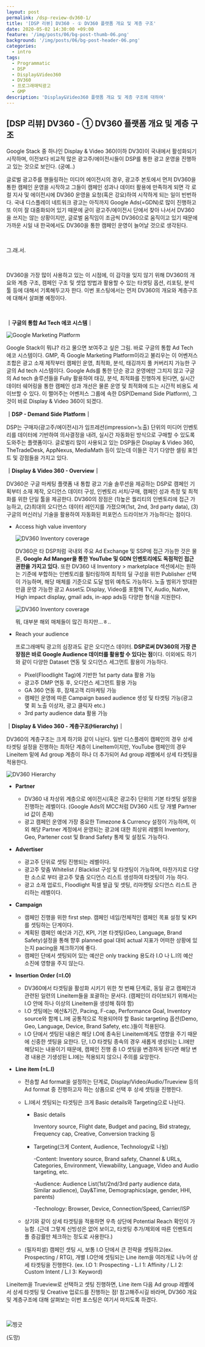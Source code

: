 ```yaml
---
layout: post
permalink: /dsp-review-dv360-1/
title: '[DSP 리뷰] DV360 - ① DV360 플랫폼 개요 및 계층 구조'
date: 2020-05-02 14:30:00 +09:00
feature: '/img/posts/06/bg-post-thumb-06.png'
background: '/img/posts/06/bg-post-header-06.png'
categories:
  - intro
tags:
  - Programmatic
  - DSP
  - Display&Video360
  - DV360
  - 프로그래매틱광고
  - GMP
description: 'Display&Video360 플랫폼 개요 및 계층 구조에 대하여'
---
```




## [DSP 리뷰] DV360 - ① DV360 플랫폼 개요 및 계층 구조



Google Stack 중 하나인 Display & Video 360(이하 DV30)이 국내에서 활성화되기 시작하며, 이전보다 비교적 많은 광고주/에이전시들이 DSP를 통한 광고 운영을 진행하고 있는 것으로 보인다. (궁예..) 

글로벌 광고주를 핸들링하는 미디어 에이전시의 경우, 광고주 본토에서 먼저 DV360을 통한 캠페인 운영을 시작하고 그들이 캠페인 성과나 데이터 활용에 만족하게 되면 각 로컬 지사 및 에이전시에 DV360 운영을 요청(혹은 강요)하여 시작하게 되는 일이 빈번하다. 국내 디스플레이 네트워크 광고는 아직까지 Google Ads(=GDN)로 많이 진행하고 또 이미 잘 대중화되어 있기 때문에 굳이 광고주/에이전시 단에서 찾아 나서서 DV360을 쓰지는 않는 상황이지만, 글로벌 움직임이 조금씩 DV360으로 움직이고 있기 때문에 가까운 시일 내 한국에서도 DV360을 통한 캠페인 운영이 늘어날 것으로 생각된다.

<br>

그.래.서.

<br>

DV360을 가장 많이 사용하고 있는 이 시점에, 이 감각을 잊지 않기 위해 DV360의 개요와 계층 구조, 캠페인 구조 및 셋업 방법과 활용할 수 있는 타겟팅 옵션, 리포팅, 분석툴 등에 대해서 기록해두고자 한다. 이번 포스팅에서는 먼저 DV360의 개요와 계층구조에 대해서 살펴볼 예정이다.

<br>

**｜구글의 통합 Ad Tech 에코 시스템｜**

![Google Marketing Platform](/img/posts/06/GMP.JPG)

Google Stack이 뭐냐? 라고 물으면 보여주고 싶은 그림. 바로 구글의 통합 Ad Tech 에코 시스템이다. GMP, 즉 Google Marketing Platform이라고 불리우는 이 어벤저스 조합은 광고 소재 제작부터 캠페인 운영, 최적화, 분석, 태깅까지 풀 커버리지 가능한 구글의 Ad tech 시스템이다. Google Ads를 통한 단순 광고 운영에만 그치지 않고 구글의 Ad tech 솔루션들을 Fully 활용하여 태깅, 분석, 최적화를 진행하게 된다면, 실시간 데이터 쉐어링을 통한 캠페인 성과 개선은 물론 운영 및 최적화에 드는 시간적 비용도 세이브할 수 있다. 이 쩔어주는 어벤저스 그룹에 속한 DSP(Demand Side Platform), 그것이 바로 Display & Video 360이 되겠다.



**｜DSP - Demand Side Platform｜**

DSP는 구매자(광고주/에이전시)가 임프레션(impression=노출) 단위의 미디어 인벤토리를 데이터에 기반하여 의사결정을 내려, 실시간 자동화된 방식으로 구매할 수 있도록 도와주는 플랫폼이다. 글로벌리 많이 사용되고 있는 DSP들은 Display & Video 360, TheTradeDesk, AppNexus, MediaMath 등이 있는데 이들은 각기 다양한 셀링 포인트 및 강점들을 가지고 있다.



**｜Display & Video 360 - Overview｜**

DV360은 구글 마케팅 플랫폼 내 통합 광고 기술 솔루션을 제공하는 DSP로 캠페인 기획부터 소재 제작, 오디언스 데이터 구성, 인벤토리 서치/구매, 캠페인 성과 측정 및 최적화를 위한 단일 툴을 제공한다. DV360의 장점은 (1)높은 퀄리티의 인벤토리에 접근 가능하고, (2)최대의 오디언스 데이터 레인지를 가졌으며(1st, 2nd, 3rd party data), (3)구글의 머신러닝 기술을 활용하여 자동화된 퍼포먼스 드라이브가 가능하다는 점이다.

- Access high value inventory

  ![DV360 Inventory coverage](/img/posts/06/inventory.JPG)

  DV360은 타 DSP처럼 국내외 주요 Ad Exchange 및 SSP에 접근 가능한 것은 물론, **Google Ad Manger을 통한 YouTube 및 GDN 인벤토리에도 독점적인 접근 권한을 가지고 있다.** 또한 DV360 내 Inventory > marketplace 섹션에서는 원하는 기준에 부합하는 인벤토리를 필터링하여 최적의 딜 구성을 위한 Publisher 선택이 가능하며, 해당 매체를 기준으로 도달 범위 예측도 가능하다. 노출 범위가 방대한 만큼 운영 가능한 광고 Asset도 Display, Video를 포함해 TV, Audio, Native, High impact display, gmail ads, in-app ads등 다양한 형식을 지원한다.

  ![DV360 Inventory coverage](/img/posts/06/marketplace.JPG)

  뭐, 대부분 해외 매체들이 많긴 하지만...ㅎ..

- Reach your audience

  프로그래매틱 광고의 심장과도 같은 오디언스 데이터. **DSP로써 DV360의 가장 큰 장점은 바로 Google Audience 데이터를 활용할 수 있다는 점**이다. 이외에도 하기와 같이 다양한 Dataset 연동 및 오디언스 세그먼트 활용이 가능하다.

  - Pixel(Floodlight Tag)에 기반한 1st party data 활용 가능
  - 광고주 DMP 연동 후, 오디언스 세그먼트 활용 가능
  - GA 360 연동 후, 잠재고객 리마케팅 가능
  - 캠페인 운영에 따른 Campaign based audience 생성 및 타겟팅 가능(광고 몇 회 노출 이상자, 광고 클릭자 etc.)
  - 3rd party audience data 활용 가능



**｜Display & Video 360 - 계층구조(Hierarchy)｜**

DV360의 계층구조는 크게 하기와 같이 나뉜다. 일반 디스플레이 캠페인의 경우 상세 타겟팅 설정을 진행하는 최하단 계층이 LineItem이지만, YouTube 캠페인의 경우 Lineitem 밑에 Ad group 계층이 하나 더 추가되어 Ad group 레벨에서 상세 타겟팅을 적용한다.

![DV360 Hierarchy](/img/posts/06/hierarchy.JPG)

- **Partner**

  - DV360 내 차상위 계층으로 에이전시(혹은 광고주) 단위의 기본 타겟팅 설정을 진행하는 레벨이다. (Google Ads의 MCC처럼 DV360 시트 당 개별 Partner id 값이 존재)
  - 광고 캠페인 운영에 가장 중요한 Timezone & Currency 설정이 가능하며, 이 외 해당 Partner 계정에서 운영되는 광고에 대한 최상위 레벨의 Inventory, Geo, Partener cost 및 Brand Safety 통제 및 설정도 가능하다. 

- **Advertiser**

  - 광고주 단위로 셋팅 진행되는 레벨이다.
  - 광고주 맞춤 Whitelist / Blacklist 구성 및 타겟팅이 가능하며, 마찬가지로 다양한 소스로 부터 광고주 맞춤 오디언스 리스트 생성하여 타겟팅이 가능 하다.
  - 광고 소재 업로드, Floodlight 픽셀 발급 및 셋팅, 리마켓팅 오디언스 리스트 관리하는 레벨이다.

- **Campaign**

  - 캠페인 진행을 위한 first step. 캠페인 네임/전체적인 캠페인 목표 설정 및 KPI를 셋팅하는 단계이다.
  - 계획된 캠페인 예산과 기간, KPI, 기본 타겟팅(Geo, Language, Brand Safety)설정을 통해 향후 planned goal 대비 actual 지표가 어떠한 상황에 있는지 pacing을 체크하기에 좋다.
  - 캠페인 단에서 셋팅되어 있는 예산은 only tracking 용도라 I.O 나 L.I의 예산 소진에 영향을 주지 않는다.

- **Insertion Order (=I.O)** 

  - DV360에서 타겟팅을 활성화 시키기 위한 첫 번째 단계로, 동일 광고 캠페인과 관련된 일련의 Lineitem들을 포괄하는 문서다. (캠페인이 라이브되기 위해서는 I.O 안에 하나 이상의 Lineitem을 생성해 줘야 함)
  - I.O 셋팅에는 예산&기간, Pacing, F-cap, Performance Goal, Inventory source와 함께 L.I에 공통적으로 적용되어야 할 Basic targeting 옵션(Demo, Geo, Language, Device, Brand Safety, etc.)들이 적용된다.
  - I.O 단에서 셋팅된 내용은 해당 I.O에 종속된 Lineitem에게도 영향을 주기 때문에 신중한 셋팅을 요한다. 단, I.O 타겟팅 종속의 경우 새롭게 생성되는 L.I에만 해당되는 내용이기 때문에, 캠페인 진행 중 I.O 셋팅을 변경하게 된다면 해당 변경 내용은 기생성된 L.I에는 적용되지 않으니 주의를 요망한다.

- **Line item (=L.I)**

  - 전송할 Ad format을 설정하는 단계로, Display/Video/Audio/Trueview 등의 Ad format 중 진행하고자 하는 상품으로 선택 후 상세 셋팅을 진행한다.

  - L.I에서 셋팅되는 타겟팅은 크게 Basic details와 Targeting으로 나뉜다. 

    - Basic details

      Inventory source, Flight date, Budget and pacing, Bid strategy, Frequency cap, Creative, Conversion tracking 등

    - Targeting(크게 Content, Audience, Technology로 나뉨)

      -Content: Inventory source, Brand safety, Channel & URLs, Categories, Environment, Viewability, Language, Video and Audio targeting, etc.

      -Audience: Audience List(1st/2nd/3rd party audience data, Similar audience), Day&Time, Demographics(age, gender, HHI, parents)

      -Technology: Browser, Device, Connection/Speed, Carrier/ISP

  - 상기와 같이 상세 타겟팅을 적용하면 우측 상단에 Potential Reach 확인이 가능함. (근데 그렇게 신빙성은 없어 보이고, 타겟팅 추가/제외에 따른 인벤토리 풀 증감률만 체크하는 정도로 사용한다.)

  - (필자피셜) 캠페인 셋팅 시, 보통 I.O 단에서 큰 전략을 셋팅하고(ex. Prospecting / RTG), 개별 I.O안에 셋팅되는 Line item을 여러개로 나누어 상세 타겟팅을 진행한다. (ex. I.O 1: Prospecting - L.I 1: Affinity / L.I 2: Custom Intent / L.I 3: Keyword)



Lineitem을 Trueview로 선택하고 셋팅 진행하면, Line item 다음 Ad group 레벨에서 상세 타겟팅 및 Creative 업로드를 진행하는 점! 참고해주시길 바라며, DV360 개요 및 계층구조에 대해 살펴보는 이번 포스팅은 여기서 마치도록 하겠다.

<br>

![찡긋](/img/posts/06/kk.jpg)

(도망)

